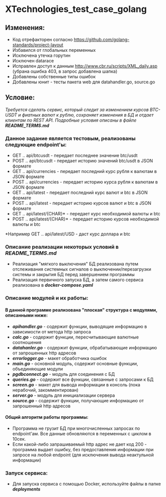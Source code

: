 # XTechnologies_test_case_golang
## Изменения:
 - Код отрефакторен согласно https://github.com/golang-standards/project-layout
 - Избавился от глобальных переменных
 - Исключена утечка горутин
 - Исключен datarace
 - Исправлен доступ к данным http://www.cbr.ru/scripts/XML_daily.asp (убрана ошибка 403, в запрос добавлена шапка)
 - Добавлены собственные типы ошибок
 - Добавлены юнит - тесты пакета web для datahandler.go, source.go
## Условие: 
*Требуется сделать сервис, который следит за изменением курсов BTC-USDT и фиатных валют к рублю, сохраняет изменения в БД и отдает клиентам по REST API.*
*Подробные условия описаны в файле **README_TERMS.md***
### Данное задание является тестовым, реализованы следующие endpoint'ы:
 - GET .. api/btcusdt - передает последнее значение btc/usdt
 - POST .. api/btcusdt - передает историю значений btc/usdt в JSON формате
 - GET .. api/currencies - передает последний курс рубля к валютам в JSON формате
 - POST .. api/currencies - передает историю курса рубля к валютам в JSON формате
 - GET .. api/latest - передает последний курс валют и btc в JSON формате
 - POST .. api/latest - передает историю курсов валют и btc в JSON формате
 - GET .. api/latest/{CHAR}* - передает курс необходимой валюты и btc
 - POST .. api/latest/{CHAR}* - передает историю курсов необходимой валюты и btc
 
*Например GET .. api/latest/USD - даст курс доллара и btc
### Описание реализации некоторых условий в ***README_TERMS.md***
- Реализация "мягкого выключения" БД реализована путем отслеживания системных сигналов о выключении/перезагрузки системы и закрытия БД перед завершением программы
- Реализация первичного запуска БД, а затем самого сервиса реализована в ***docker-compose.yaml***

### Описание модулей и их работы:
#### В данной программе реализована "плоская" структура с модулями, описанными ниже:
- ***apihandler.go*** - содержит функции, выводящие информацию в зависимости от метода http запроса
- ***calc.go*** - содержит функции, пересчитывающие валютные соотношения
- ***datahanler.go*** - содержит функции, обрабатывающие информацию от запрошенных http адресов
- ***errorlogger.go*** - макет обработчика ошибок
- ***main.go*** - основной модуль, содержит основные функции, объединяющие модули
- ***pgdbconnect.go*** - модуль для соединения с БД
- ***queries.go*** - содержит все функции, связанные с запросами к БД
- ***screen.go*** - макет для вывода информации в консоль (пока нерабочий, закомментирован)
- ***server.go*** - модуль для инициализации сервера
- ***source.go*** - содержит функции, получающие информацию от запрошенный http адресов
#### Общий алгоритм работы программы:
- Программа не грузит БД при многочисленных запросах по endpoint'ам. Все данные обновляются в переменных с циклом в 10сек.
- Если какой-либо запрашиваемый http адрес не дает код 200 - программа выдает ошибку, без предоставления информации при запросе на любой endpoint (для исключения вывода неактульной информации)

### Запуск сервиса:
- Для запуска сервиса с помощью Docker, используйте файлы в папке ***deployments***


